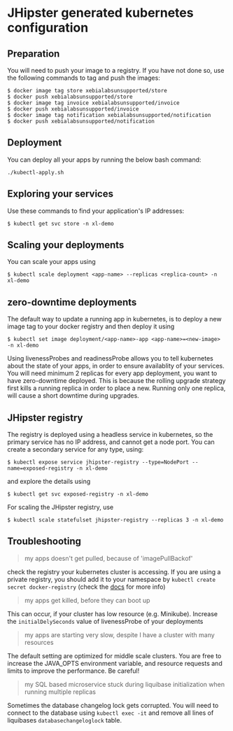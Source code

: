 # JHipster generated kubernetes configuration

## Preparation

You will need to push your image to a registry. If you have not done so, use the following commands to tag and push the images:

```
$ docker image tag store xebialabsunsupported/store
$ docker push xebialabsunsupported/store
$ docker image tag invoice xebialabsunsupported/invoice
$ docker push xebialabsunsupported/invoice
$ docker image tag notification xebialabsunsupported/notification
$ docker push xebialabsunsupported/notification
```

## Deployment

You can deploy all your apps by running the below bash command:

```
./kubectl-apply.sh
```

## Exploring your services


Use these commands to find your application's IP addresses:

```
$ kubectl get svc store -n xl-demo
```

## Scaling your deployments

You can scale your apps using

```
$ kubectl scale deployment <app-name> --replicas <replica-count> -n xl-demo
```

## zero-downtime deployments

The default way to update a running app in kubernetes, is to deploy a new image tag to your docker registry and then deploy it using

```
$ kubectl set image deployment/<app-name>-app <app-name>=<new-image>  -n xl-demo
```

Using livenessProbes and readinessProbe allows you to tell kubernetes about the state of your apps, in order to ensure availablity of your services. You will need minimum 2 replicas for every app deployment, you want to have zero-downtime deployed. This is because the rolling upgrade strategy first kills a running replica in order to place a new. Running only one replica, will cause a short downtime during upgrades.

## JHipster registry

The registry is deployed using a headless service in kubernetes, so the primary service has no IP address, and cannot get a node port. You can create a secondary service for any type, using:

```
$ kubectl expose service jhipster-registry --type=NodePort --name=exposed-registry -n xl-demo
```

and explore the details using

```
$ kubectl get svc exposed-registry -n xl-demo
```

For scaling the JHipster registry, use

```
$ kubectl scale statefulset jhipster-registry --replicas 3 -n xl-demo
```


## Troubleshooting

> my apps doesn't get pulled, because of 'imagePullBackof'

check the registry your kubernetes cluster is accessing. If you are using a private registry, you should add it to your namespace by `kubectl create secret docker-registry` (check the [docs](https://kubernetes.io/docs/tasks/configure-pod-container/pull-image-private-registry/) for more info)

> my apps get killed, before they can boot up

This can occur, if your cluster has low resource (e.g. Minikube). Increase the `initialDelySeconds` value of livenessProbe of your deployments

> my apps are starting very slow, despite I have a cluster with many resources

The default setting are optimized for middle scale clusters. You are free to increase the JAVA_OPTS environment variable, and resource requests and limits to improve the performance. Be careful!


> my SQL based microservice stuck during liquibase initialization when running multiple replicas

Sometimes the database changelog lock gets corrupted. You will need to connect to the database using `kubectl exec -it` and remove all lines of liquibases `databasechangeloglock` table.
